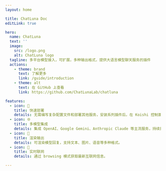 ```yaml
---
layout: home

title: ChatLuna Doc
editLink: true

hero:
  name: ChatLuna
  text: ''
  image:
    src: /logo.png
    alt: ChatLuna logo
  tagline: 多平台模型接入，可扩展，多种输出格式，提供大语言模型聊天服务的插件
  actions:
    - theme: brand
      text: 了解更多
      link: /guide/introduction
    - theme: alt
      text: 在 GitHub 上查看
      link: https://github.com/ChatLunaLab/chatluna

features:
  - icon: 🚀
    title: 快速部署
    details: 无需编写复杂配置文件和部署其他服务，安装系列插件后，在 Koishi 控制面板上配置后即可使用。
  - icon: 🌐
    title: 多模型集成
    details: 集成 OpenAI、Google Gemini、Anthropic Claude 等主流服务，持续扩展更多平台。
  - icon: 🎨
    title: 渲染输出
    details: 可渲染模型回复，支持文本、图片、语音等多种格式。
  - icon: 🔗
    title: 实时联网
    details: 通过 browsing 模式获取最新互联网信息。

---
```


<script setup>

import { onMounted } from 'vue';
import { fetchReleaseTag } from '.vitepress/utils/fetchReleaseTag.js';

onMounted(() => {
  fetchReleaseTag()
})

</script>
